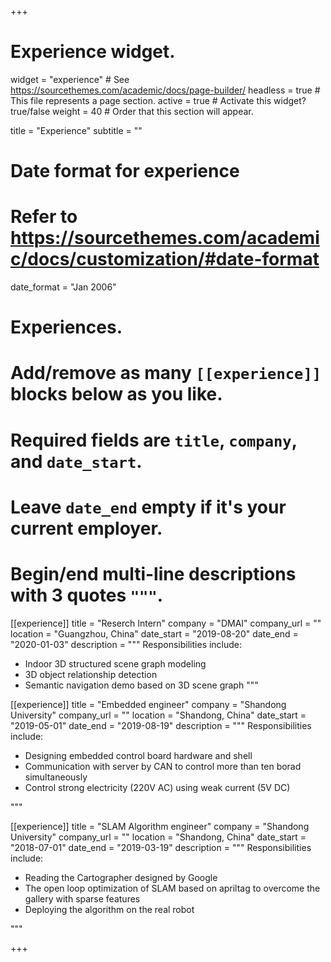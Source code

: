 +++
# Experience widget.
widget = "experience"  # See https://sourcethemes.com/academic/docs/page-builder/
headless = true  # This file represents a page section.
active = true  # Activate this widget? true/false
weight = 40  # Order that this section will appear.

title = "Experience"
subtitle = ""

# Date format for experience
#   Refer to https://sourcethemes.com/academic/docs/customization/#date-format
date_format = "Jan 2006"

# Experiences.
#   Add/remove as many `[[experience]]` blocks below as you like.
#   Required fields are `title`, `company`, and `date_start`.
#   Leave `date_end` empty if it's your current employer.
#   Begin/end multi-line descriptions with 3 quotes `"""`.
[[experience]]
  title = "Reserch Intern"
  company = "DMAI"
  company_url = ""
  location = "Guangzhou, China"
  date_start = "2019-08-20"
  date_end = "2020-01-03"
  description = """
  Responsibilities include:
  
  * Indoor 3D structured scene graph modeling
  * 3D object relationship detection
  * Semantic navigation demo based on 3D scene graph
  """

[[experience]]
  title = "Embedded engineer"
  company = "Shandong University"
  company_url = ""
  location = "Shandong, China"
  date_start = "2019-05-01"
  date_end = "2019-08-19"
  description = """
  Responsibilities include:
  
  * Designing embedded control board hardware and shell
  * Communication with server by CAN to control more than ten borad simultaneously
  * Control strong electricity (220V AC) using weak current (5V DC)
  
  """

[[experience]]
  title = "SLAM Algorithm engineer"
  company = "Shandong University"
  company_url = ""
  location = "Shandong, China"
  date_start = "2018-07-01"
  date_end = "2019-03-19"
  description = """
  Responsibilities include:
  
  * Reading the Cartographer designed by Google
  * The open loop optimization of SLAM based on apriltag to overcome the gallery with sparse features
  * Deploying the algorithm on the real robot 
  
  """

+++
